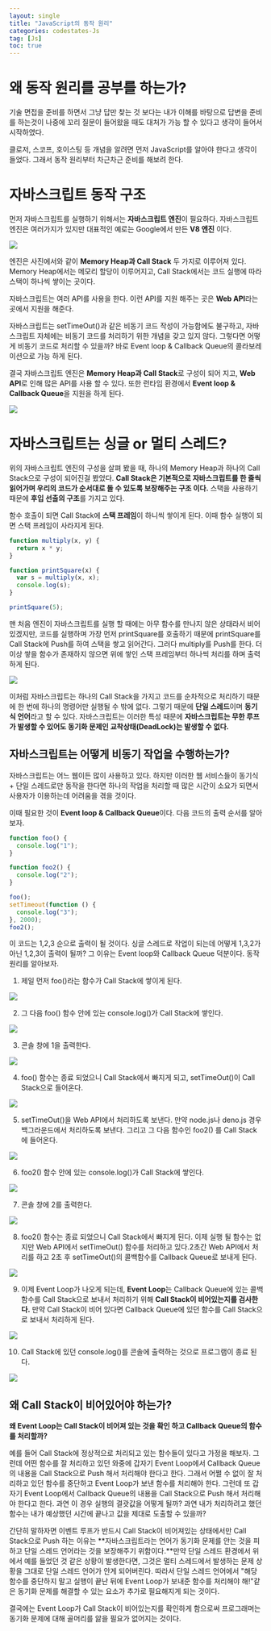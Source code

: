 ```yaml
---
layout: single
title: "JavaScript의 동작 원리"
categories: codestates-Js
tag: [Js]
toc: true
---
```


# 왜 동작 원리를 공부를 하는가?

기술 면접을 준비를 하면서 그냥 답만 찾는 것 보다는 내가 이해를 바탕으로 답변을 준비를 하는것이 나중에 꼬리 질문이 들어왔을 때도 대처가 가능 할 수 있다고 생각이 들어서 시작하였다.

클로저, 스코프, 호이스팅 등 개념을 알려면 먼저 JavaScript를 알아야 한다고 생각이 들었다. 그래서 동작 원리부터 차근차근 준비를 해보려 한다.

# 자바스크립트 동작 구조

먼저 자바스크립트를 실행하기 위해서는 **자바스크립트 엔진**이 필요하다. 자바스크립트 엔진은 여러가지가 있지만 대표적인 예로는 Google에서 만든 **V8 엔진** 이다.

<img src="/assets/images/js1.png">

엔진은 사진에서와 같이 **Memory Heap과 Call Stack** 두 가지로 이루어져 있다. Memory Heap에서는 메모리 할당이 이루어지고, Call Stack에서는 코드 실행에 따라 스택이 하나씩 쌓이는 곳이다.

자바스크립트는 여러 API를 사용을 한다. 이런 API를 지원 해주는 곳은 **Web API**라는 곳에서 지원을 해준다.

자바스크립트는 setTimeOut()과 같은 비동기 코드 작성이 가능함에도 불구하고, 자바스크립트 자체에는 비동기 코드를 처리하기 위한 개념을 갖고 있지 않다. 그렇다면 어떻게 비동기 코드로 처리할 수 있을까? 바로 Event loop & Callback Queue의 콜라보레이션으로 가능 하게 된다.

결국 자바스크립트 엔진은 **Memory Heap과 Call Stack**로 구성이 되어 지고, **Web API**로 인해 많은 API를 사용 할 수 있다. 또한 런타임 환경에서 **Event loop & Callback Queue**을 지원을 하게 된다.

<img src="/assets/images/js2.png">

# 자바스크립트는 싱글 or 멀티 스레드?

위의 자바스크립트 엔진의 구성을 살펴 봤을 때, 하나의 Memory Heap과 하나의 Call Stack으로 구성이 되어진걸 봤었다. **Call Stack은 기본적으로 자바스크립트를 한 줄씩 읽어가며 우리의 코드가 순서대로 돌 수 있도록 보장해주는 구조 이다.** 스택을 사용하기 때문에 **후입 선출의 구조**를 가지고 있다.

함수 호출이 되면 Call Stack에 **스택 프레임**이 하니씩 쌓이게 된다. 이때 함수 실행이 되면 스택 프레임이 사라지게 된다.

```js
function multiply(x, y) {
  return x * y;
}

function printSquare(x) {
  var s = multiply(x, x);
  console.log(s);
}

printSquare(5);
```

맨 처음 엔진이 자바스크립트를 실행 할 때에는 아무 함수를 만나지 않은 상태라서 비어 있겠지만, 코드를 실행하며 가장 먼저 printSquare를 호출하기 때문에 printSquare를 Call Stack에 Push를 하여 스택을 쌓고 읽어간다. 그러다 multiply를 Push를 한다. 더이상 쌓을 함수가 존재하지 않으면 위에 쌓인 스택 프레임부터 하나씩 처리를 하며 출력 하게 된다.

<img src="/assets/images/js3.png">

이처럼 자바스크립트는 하나의 Call Stack을 가지고 코드를 순차적으로 처리하기 때문에 한 번에 하나의 명령어만 실행될 수 밖에 없다. 그렇기 때문에 **단일 스레드**이며 **동기식 언어**라고 할 수 있다. 자바스크립트는 이러한 특성 때문에 **자바스크립트는 무한 루프가 발생할 수 있어도 동기화 문제인 교착상태(DeadLock)는 발생할 수 없다.**

## 자바스크립트는 어떻게 비동기 작업을 수행하는가?

자바스크립트는 어느 웹이든 많이 사용하고 있다. 하지만 이러한 웹 서비스들이 동기식 + 단일 스레드로만 동작을 한다면 하나의 작업을 처리할 때 많은 시간이 소요가 되면서 사용자가 이용하는데 어려움을 겪을 것이다.

이때 필요한 것이 **Event loop & Callback Queue**이다. 다음 코드의 출력 순서를 알아보자.

```js
function foo() {
  console.log("1");
}

function foo2() {
  console.log("2");
}

foo();
setTimeout(function () {
  console.log("3");
}, 2000);
foo2();
```

이 코드는 1,2,3 순으로 출력이 될 것이다. 싱글 스레드로 작업이 되는데 어떻게 1,3,2가 아닌 1,2,3이 출력이 될까? 그 이유는 Event loop와 Callback Queue 덕분이다. 동작 원리를 알아보자.

1. 제일 먼저 foo()라는 함수가 Call Stack에 쌓이게 된다.

<img src="/assets/images/js4.png">

2. 그 다음 foo() 함수 안에 있는 console.log()가 Call Stack에 쌓인다.

<img src="/assets/images/js5.png">

3. 콘솔 창에 1을 출력한다.

<img src="/assets/images/js6.png">

4. foo() 함수는 종료 되었으니 Call Stack에서 빠지게 되고, setTimeOut()이 Call Stack으로 들어온다.

<img src="/assets/images/js7.png">

5. setTimeOut()을 Web API에서 처리하도록 보낸다. 만약 node.js나 deno.js 경우 백그라운드에서 처리하도록 보낸다. 그리고 그 다음 함수인 foo2() 를 Call Stack에 들어온다.

<img src="/assets/images/js8.png">

6. foo2() 함수 안에 있는 console.log()가 Call Stack에 쌓인다.

<img src="/assets/images/js9.png">
   
7. 콘솔 창에 2를 출력한다.

<img src="/assets/images/js10.png">

8. foo2() 함수는 종료 되었으니 Call Stack에서 빠지게 된다. 이제 실행 될 함수는 없지만 Web API에서 setTimeOut() 함수를 처리하고 있다.2초간 Web API에서 처리를 하고 2초 후 setTimeOut()의 콜백함수를 Callback Queue로 보내게 된다.

<img src="/assets/images/js13.png">

9. 이제 Event Loop가 나오게 되는데, **Event Loop**는 Callback Queue에 있는 콜백 함수를 Call Stack으로 보내서 처리하기 위해 **Call Stack이 비어있는지를 검사한다.** 만약 Call Stack이 비어 있다면 Callback Queue에 있던 함수를 Call Stack으로 보내서 처리하게 된다.

<img src="/assets/images/js11.png">

10. Call Stack에 있던 console.log()를 콘솔에 출력하는 것으로 프로그램이 종료 된다.

<img src="/assets/images/js12.png">

## 왜 Call Stack이 비어있어야 하는가?

**왜 Event Loop는 Call Stack이 비어져 있는 것을 확인 하고 Callback Queue의 함수를 처리할까?**

예를 들어 Call Stack에 정상적으로 처리되고 있는 함수들이 있다고 가정을 해보자. 그런데 어떤 함수를 잘 처리하고 있던 와중에 갑자기 Event Loop에서 Callback Queue의 내용을 Call Stack으로 Push 해서 처리해야 한다고 한다. 그래서 어쩔 수 없이 잘 처리하고 있던 함수를 중단하고 Event Loop가 보낸 함수를 처리해야 한다. 그런데 또 갑자기 Event Loop에서 Callback Queue의 내용을 Call Stack으로 Push 해서 처리해야 한다고 한다. 과연 이 경우 실행의 결괏값을 어떻게 될까? 과연 내가 처리하려고 했던 함수는 내가 예상했던 시간에 끝나고 값을 제대로 도출할 수 있을까?

간단히 말하자면 이벤트 루프가 반드시 Call Stack이 비어져있는 상태에서만 Call Stack으로 Push 하는 이유는 **자바스크립트라는 언어가 동기화 문제를 안는 것을 피하고 단일 스레드 언어라는 것을 보장해주기 위함이다.**만약 단일 스레드 환경에서 위에서 예를 들었던 것 같은 상황이 발생한다면, 그것은 멀티 스레드에서 발생하는 문제 상황을 그대로 단일 스레드 언어가 안게 되어버린다. 따라서 단일 스레드 언어에서 "해당 함수를 중단하지 말고 실행이 끝난 뒤에 Event Loop가 보내준 함수를 처리해야 해!"같은 동기화 문제를 해결할 수 있는 요소가 추가로 필요해지게 되는 것이다.

결국에는 Event Loop가 Call Stack이 비어있는지를 확인하게 함으로써 프로그래머는 동기화 문제에 대해 골머리를 앓을 필요가 없어지는 것이다.
